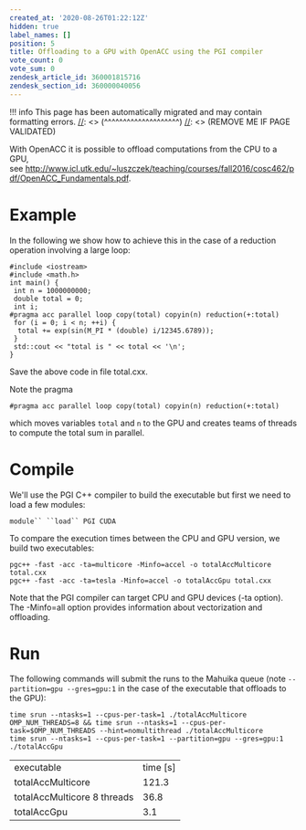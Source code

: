 ```yaml
---
created_at: '2020-08-26T01:22:12Z'
hidden: true
label_names: []
position: 5
title: Offloading to a GPU with OpenACC using the PGI compiler
vote_count: 0
vote_sum: 0
zendesk_article_id: 360001815716
zendesk_section_id: 360000040056
---
```




[//]: <> (REMOVE ME IF PAGE VALIDATED)
[//]: <> (vvvvvvvvvvvvvvvvvvvv)
!!! info
    This page has been automatically migrated and may contain formatting errors.
[//]: <> (^^^^^^^^^^^^^^^^^^^^)
[//]: <> (REMOVE ME IF PAGE VALIDATED)

With OpenACC it is possible to offload computations from the CPU to a
GPU,
see <http://www.icl.utk.edu/~luszczek/teaching/courses/fall2016/cosc462/pdf/OpenACC_Fundamentals.pdf>.

# Example

In the following we show how to achieve this in the case of a reduction
operation involving a large loop:

    #include <iostream>
    #include <math.h>
    int main() {
     int n = 1000000000;
     double total = 0;
     int i;
    #pragma acc parallel loop copy(total) copyin(n) reduction(+:total)
     for (i = 0; i < n; ++i) {
      total += exp(sin(M_PI * (double) i/12345.6789));
     }
     std::cout << "total is " << total << '\n';
    }

Save the above code in file total.cxx.

Note the pragma

``` {.hljs .cpp}
#pragma acc parallel loop copy(total) copyin(n) reduction(+:total)
```

which moves variables `total` and `n` to the GPU and creates teams of
threads to compute the total sum in parallel. 

# Compile

We'll use the PGI C++ compiler to build the executable but first we need
to load a few modules:

`module`` ``load`` PGI CUDA`  

To compare the execution times between the CPU and GPU version, we build
two executables:

``` {.hljs .css}
pgc++ -fast -acc -ta=multicore -Minfo=accel -o totalAccMulticore total.cxx
pgc++ -fast -acc -ta=tesla -Minfo=accel -o totalAccGpu total.cxx
```

Note that the PGI compiler can target CPU and GPU devices (-ta option).
The -Minfo=all option provides information about vectorization and
offloading.

# Run

The following commands will submit the runs to the Mahuika queue
(note `--partition=gpu --gres=gpu:1` in the case of the executable that
offloads to the GPU):

``` {.hljs .perl}
time srun --ntasks=1 --cpus-per-task=1 ./totalAccMulticore
OMP_NUM_THREADS=8 && time srun --ntasks=1 --cpus-per-task=$OMP_NUM_THREADS --hint=nomultithread ./totalAccMulticore
time srun --ntasks=1 --cpus-per-task=1 --partition=gpu --gres=gpu:1 ./totalAccGpu
```

|                             |            |
|-----------------------------|------------|
| executable                  | time \[s\] |
| totalAccMulticore           | 121.3      |
| totalAccMulticore 8 threads | 36.8       |
| totalAccGpu                 | 3.1        |
